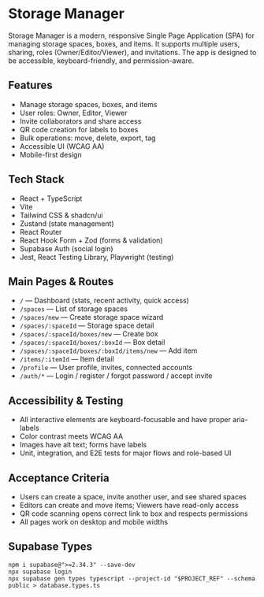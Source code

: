 # Storage Manager

Storage Manager is a modern, responsive Single Page Application (SPA) for managing storage spaces, boxes, and items. It supports multiple users, sharing, roles (Owner/Editor/Viewer), and invitations. The app is designed to be accessible, keyboard-friendly, and permission-aware.

## Features

- Manage storage spaces, boxes, and items
- User roles: Owner, Editor, Viewer
- Invite collaborators and share access
- QR code creation for labels to boxes
- Bulk operations: move, delete, export, tag
- Accessible UI (WCAG AA)
- Mobile-first design

## Tech Stack

- React + TypeScript
- Vite
- Tailwind CSS & shadcn/ui
- Zustand (state management)
- React Router
- React Hook Form + Zod (forms & validation)
- Supabase Auth (social login)
- Jest, React Testing Library, Playwright (testing)

## Main Pages & Routes

- `/` — Dashboard (stats, recent activity, quick access)
- `/spaces` — List of storage spaces
- `/spaces/new` — Create storage space wizard
- `/spaces/:spaceId` — Storage space detail
- `/spaces/:spaceId/boxes/new` — Create box
- `/spaces/:spaceId/boxes/:boxId` — Box detail
- `/spaces/:spaceId/boxes/:boxId/items/new` — Add item
- `/items/:itemId` — Item detail
- `/profile` — User profile, invites, connected accounts
- `/auth/*` — Login / register / forgot password / accept invite

## Accessibility & Testing

- All interactive elements are keyboard-focusable and have proper aria-labels
- Color contrast meets WCAG AA
- Images have alt text; forms have labels
- Unit, integration, and E2E tests for major flows and role-based UI

## Acceptance Criteria

- Users can create a space, invite another user, and see shared spaces
- Editors can create and move items; Viewers have read-only access
- QR code scanning opens correct link to box and respects permissions
- All pages work on desktop and mobile widths

## Supabase Types

```
npm i supabase@">=2.34.3" --save-dev
npx supabase login
npx supabase gen types typescript --project-id "$PROJECT_REF" --schema public > database.types.ts
```
